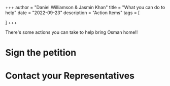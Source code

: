 +++
author = "Daniel Williamson & Jasmin Khan"
title = "What you can do to help"
date = "2022-09-23"
description = "Action Items"
tags = [

]
+++

There's some actions you can take to help bring Osman home!!<!--more-->

# Sign the petition

# Contact your Representatives